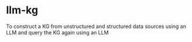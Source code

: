 # llm-kg
To construct a KG from unstructured and structured data sources using an LLM and query the KG again using an LLM
